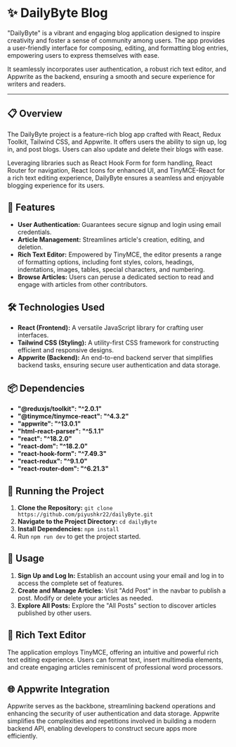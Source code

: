 # ✨ DailyByte Blog

"DailyByte" is a vibrant and engaging blog application designed to inspire creativity and foster a sense of community among users. The app provides a user-friendly interface for composing, editing, and formatting blog entries, empowering users to express themselves with ease.

It seamlessly incorporates user authentication, a robust rich text editor, and Appwrite as the backend, ensuring a smooth and secure experience for writers and readers.

---

## 📋 Overview

The DailyByte project is a feature-rich blog app crafted with React, Redux Toolkit, Tailwind CSS, and Appwrite. It offers users the ability to sign up, log in, and post blogs. Users can also update and delete their blogs with ease. 

Leveraging libraries such as React Hook Form for form handling, React Router for navigation, React Icons for enhanced UI, and TinyMCE-React for a rich text editing experience, DailyByte ensures a seamless and enjoyable blogging experience for its users.


## 🚀 Features

- **User Authentication:** Guarantees secure signup and login using email credentials.
- **Article Management:** Streamlines article's creation, editing, and deletion.
- **Rich Text Editor:** Empowered by TinyMCE, the editor presents a range of formatting options, including font styles, colors, headings, indentations, images, tables, special characters, and numbering.
- **Browse Articles:** Users can peruse a dedicated section to read and engage with articles from other contributors.

## 🛠️ Technologies Used

- **React (Frontend):** A versatile JavaScript library for crafting user interfaces.
- **Tailwind CSS (Styling):** A utility-first CSS framework for constructing efficient and responsive designs.
- **Appwrite (Backend):** An end-to-end backend server that simplifies backend tasks, ensuring secure user authentication and data storage.

## 📦 Dependencies

- **"@reduxjs/toolkit": "^2.0.1"**
- **"@tinymce/tinymce-react": "^4.3.2"**
- **"appwrite": "^13.0.1"**
- **"html-react-parser": "^5.1.1"**
- **"react": "^18.2.0"**
- **"react-dom": "^18.2.0"**
- **"react-hook-form": "^7.49.3"**
- **"react-redux": "^9.1.0"**
- **"react-router-dom": "^6.21.3"**

## 🚦 Running the Project

1. **Clone the Repository:** `git clone https://github.com/piyushkr22/dailyByte.git`
2. **Navigate to the Project Directory:** `cd dailyByte`
3. **Install Dependencies:** `npm install`
4. Run `npm run dev` to get the project started.

## 🌟 Usage

1. **Sign Up and Log In:** Establish an account using your email and log in to access the complete set of features.
2. **Create and Manage Articles:** Visit "Add Post" in the navbar to publish a post. Modify or delete your articles as needed.
3. **Explore All Posts:** Explore the "All Posts" section to discover articles published by other users.

## 📝 Rich Text Editor

The application employs TinyMCE, offering an intuitive and powerful rich text editing experience. Users can format text, insert multimedia elements, and create engaging articles reminiscent of professional word processors.

## 🌐 Appwrite Integration

Appwrite serves as the backbone, streamlining backend operations and enhancing the security of user authentication and data storage. Appwrite simplifies the complexities and repetitions involved in building a modern backend API, enabling developers to construct secure apps more efficiently.
